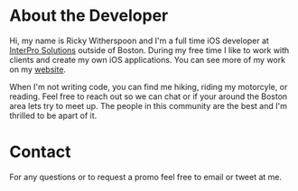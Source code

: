 # About the Developer
Hi, my name is Ricky Witherspoon and I'm a full time iOS developer at [InterPro Solutions](https://interprosoft.com/) outside of Boston. During my free time I like to work with clients and create my own iOS applications. You can see more of my work on my [website](https://rspoon3.com/).

When I'm not writing code, you can find me hiking, riding my motorcyle, or reading. Feel free to reach out so we can chat or if your around the Boston area lets try to meet up. The people in this community are the best and I'm thrilled to be apart of it.

# Contact
For any questions or to request a promo feel free to email or tweet at me.